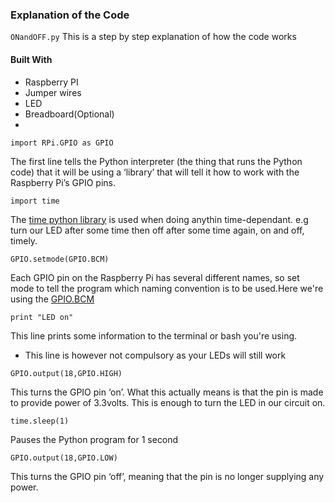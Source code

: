 ### Explanation of the Code
`ONandOFF.py`
This is a step by step explanation of how the code works
#### Built With
- Raspberry PI
- Jumper wires
- LED
- Breadboard(Optional)
- 

`import RPi.GPIO as GPIO`

The first line tells the Python interpreter (the thing that runs the Python code) that it will be using a ‘library’ that will tell it how to work with the Raspberry Pi’s GPIO pins.

`import time`

The [time python library](https://pypi.org/project/time/) is used when doing anythin time-dependant.
e.g turn our LED after some time then off after some time again, on and off, timely.

`GPIO.setmode(GPIO.BCM)`

Each GPIO pin on the Raspberry Pi has several different names, so set mode to tell the program which naming convention is to be used.Here we're using the [GPIO.BCM](https://raspi.tv/2013/rpi-gpio-basics-4-setting-up-rpi-gpio-numbering-systems-and-inputs)

`print "LED on"`

This line prints some information to the terminal or bash you're using.
- This line is however not compulsory as your LEDs will still work

`GPIO.output(18,GPIO.HIGH)`

This turns the GPIO pin ‘on’. What this actually means is that the pin is made to provide power of 3.3volts.  This is enough to turn the LED in our circuit on.

`time.sleep(1)`

Pauses the Python program for 1 second

`GPIO.output(18,GPIO.LOW)`

This turns the GPIO pin ‘off’, meaning that the pin is no longer supplying any power.
